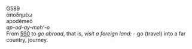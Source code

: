 <body>
  <p>G589<br>  ἀποδημέω  <br> apodēmeō  <br><i>ap-od-ay-meh‘-o </i><br>From <a href="g0590.htm">590</a>  to <i>go</i> <i>abroad</i>, that is, <i>visit</i> <i>a</i> <i>foreign</i> <i>land:</i> - go (travel) into a far country, journey.<br></p>
 </body>